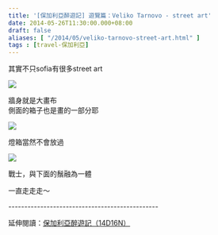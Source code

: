 ```yaml
---
title: '[保加利亞醉遊記] 遊覽篇：Veliko Tarnovo - street art'
date: 2014-05-26T11:30:00.000+08:00
draft: false
aliases: [ "/2014/05/veliko-tarnovo-street-art.html" ]
tags : [travel-保加利亞]
---
```


其實不只sofia有很多street art  

![](/images/bulgaria8d1.jpg)

牆身就是大畫布  
側面的箱子也是畫的一部分耶

![](/images/bulgaria8d2.jpg)

燈箱當然不會放過

![](/images/bulgaria8d3.jpg)

戰士，與下面的鬚融為一體

  

一直走走走～  
  
\-----------------------------------------------  
  
延伸閱讀：[保加利亞醉遊記（14D16N）](https://hidie.net/bulgaria14d16n/)
